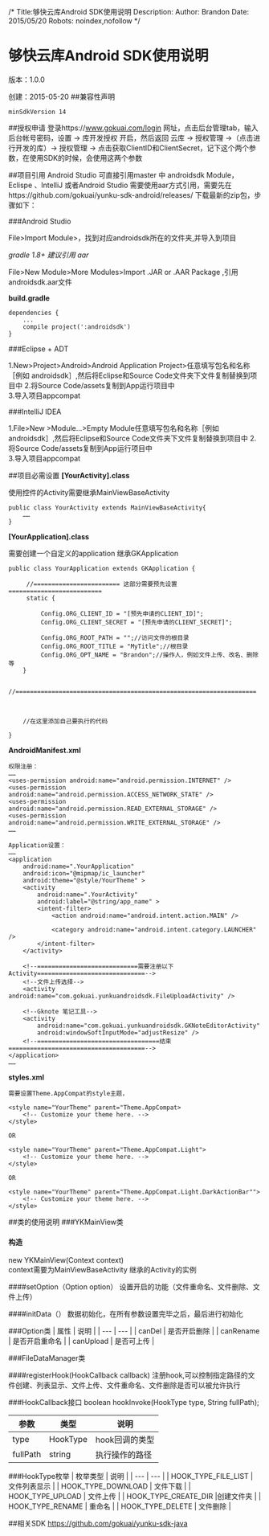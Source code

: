 /*
Title:够快云库Android SDK使用说明
Description:
Author: Brandon
Date: 2015/05/20
Robots: noindex,nofollow
*/
# 够快云库Android SDK使用说明

版本：1.0.0

创建：2015-05-20
##兼容性声明

	minSdkVersion 14
    
##授权申请
登录https://www.gokuai.com/login 网址，点击后台管理tab，输入后台帐号密码，设置 -> 库开发授权 开启，然后返回 云库 -> 授权管理 ->（点击进行开发的库）-> 授权管理 -> 点击获取ClientID和ClientSecret，记下这个两个参数，在使用SDK的时候，会使用这两个参数

##项目引用
Android Studio 可直接引用master 中 androidsdk Module，Eclispe 、IntelliJ 或者Android Studio 需要使用aar方式引用，需要先在https://github.com/gokuai/yunku-sdk-android/releases/ 下载最新的zip包，步骤如下：

###Android Studio

File>Import Module>，找到对应androidsdk所在的文件夹,并导入到项目

*gradle 1.8+ 建议引用 aar*

File>New Module>More Modules>Import .JAR or .AAR Package ,引用androidsdk.aar文件

**build.gradle**		

	dependencies {
    	...
    	compile project(':androidsdk')
	}
	  

###Eclipse + ADT

1.New>Project>Android>Android Application Project>任意填写包名和名称［例如 androidsdk］,然后将Eclipse和Source Code文件夹下文件复制替换到项目中	
2.将Source Code/assets复制到App运行项目中	
3.导入项目appcompat


###IntelliJ IDEA

1.File>New >Module...>Empty Module任意填写包名和名称［例如 androidsdk］,然后将Eclipse和Source Code文件夹下文件复制替换到项目中	
2.将Source Code/assets复制到App运行项目中	
3.导入项目appcompat

##项目必需设置
**[YourActivity].class**
	
 使用控件的Activity需要继承MainViewBaseActivity

	public class YourActivity extends MainViewBaseActivity{
		……
	}

**[YourApplication].class**
	
需要创建一个自定义的application 继承GKApplication

	public class YourApplication extends GKApplication {

   		 //======================== 这部分需要预先设置==========================
   		 static {

       		 Config.ORG_CLIENT_ID = "[预先申请的CLIENT_ID]";
       		 Config.ORG_CLIENT_SECRET = "[预先申请的CLIENT_SECRET]";

        	 Config.ORG_ROOT_PATH = "";//访问文件的根目录
       		 Config.ORG_ROOT_TITLE = "MyTitle";//根目录
       		 Config.ORG_OPT_NAME = "Brandon";//操作人，例如文件上传、改名、删除等
    	}

    	//===================================================================



    	//在这里添加自己要执行的代码

	}


**AndroidManifest.xml**

	权限注册：
	……
	<uses-permission android:name="android.permission.INTERNET" />
	<uses-permission android:name="android.permission.ACCESS_NETWORK_STATE" />
	<uses-permission android:name="android.permission.READ_EXTERNAL_STORAGE" />
	<uses-permission android:name="android.permission.WRITE_EXTERNAL_STORAGE" />
	……
	
	Application设置：
	……
	<application
        android:name=".YourApplication"
        android:icon="@mipmap/ic_launcher"
        android:theme="@style/YourTheme" >
        <activity
            android:name=".YourActivity"
            android:label="@string/app_name" >
            <intent-filter>
                <action android:name="android.intent.action.MAIN" />

                <category android:name="android.intent.category.LAUNCHER" />
            </intent-filter>
        </activity>

        <!--============================需要注册以下Activity==============================-->
        <!--文件上传选择-->
        <activity android:name="com.gokuai.yunkuandroidsdk.FileUploadActivity" />

        <!--Gknote 笔记工具-->
        <activity
            android:name="com.gokuai.yunkuandroidsdk.GKNoteEditorActivity"
            android:windowSoftInputMode="adjustResize" />
        <!--==================================结束======================================-->
    </application>
    ……
**styles.xml**
	
	需要设置Theme.AppCompat的style主题，	
	
    <style name="YourTheme" parent="Theme.AppCompat>
        <!-- Customize your theme here. -->
    </style>
    
    OR
    
    <style name="YourTheme" parent="Theme.AppCompat.Light">
        <!-- Customize your theme here. -->
    </style>
    
    OR
    
    <style name="YourTheme" parent="Theme.AppCompat.Light.DarkActionBar"">
        <!-- Customize your theme here. -->
    </style>

##类的使用说明
###YKMainView类

#### 构造
new YKMainView(Context context)		
context需要为MainViewBaseActivity 继承的Activity的实例

####setOption（Option option）
设置开启的功能（文件重命名、文件删除、文件上传）


####initData（）
数据初始化，在所有参数设置完毕之后，最后进行初始化

###Option类
| 属性 | 说明 |
| --- | --- |
| canDel | 是否开启删除 | 
| canRename | 是否开启重命名 | 
| canUpload | 是否可上传 | 

###FileDataManager类

####registerHook(HookCallback callback)
注册hook,可以控制指定路径的文件创建、列表显示、文件上传、文件重命名、文件删除是否可以被允许执行

###HookCallback接口
	boolean hookInvoke(HookType type, String fullPath);
	
| 参数 | 类型 |说明 |
| --- | --- | --- |
| type | HookType |  hook回调的类型 |
| fullPath | string |  执行操作的路径 |


###HookType枚举
| 枚举类型 | 说明 |
| --- | --- |
| HOOK_TYPE_FILE_LIST | 文件列表显示 | 
| HOOK_TYPE_DOWNLOAD | 文件下载 | 
| HOOK_TYPE_UPLOAD | 文件上传 | 
| HOOK_TYPE_CREATE_DIR |创建文件夹 |
| HOOK_TYPE_RENAME | 重命名 |
| HOOK_TYPE_DELETE | 文件删除 |
    
##相关SDK
https://github.com/gokuai/yunku-sdk-java




